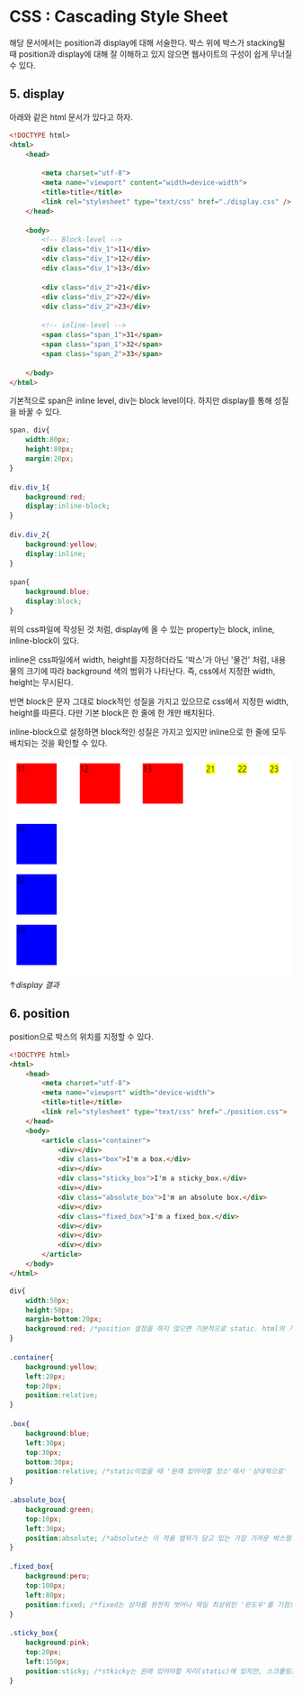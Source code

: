 # CSS : Cascading Style Sheet

해당 문서에서는 position과 display에 
대해 서술한다. 박스 위에 박스가 stacking될 때 position과 display에 대해 잘 이해하고 있지 않으면 웹사이트의 구성이 쉽게 무너질 수 있다.

## 5. display
아래와 같은 html 문서가 있다고 하자.

```html
<!DOCTYPE html>
<html>
    <head>
        
        <meta charset="utf-8">
        <meta name="viewport" content="width=device-width">
        <title>title</title>
        <link rel="stylesheet" type="text/css" href="./display.css" />
    </head>

    <body>
        <!-- Block-level -->
        <div class="div_1">11</div>
        <div class="div_1">12</div>
        <div class="div_1">13</div>

        <div class="div_2">21</div>
        <div class="div_2">22</div>
        <div class="div_2">23</div>

        <!-- inline-level -->
        <span class="span_1">31</span>
        <span class="span_1">32</span>
        <span class="span_2">33</span>
        
    </body>
</html>

```

기본적으로 span은 inline level, div는 block level이다. 하지만 display를 통해 성질을 바꿀 수 있다.

```css
span, div{
    width:80px;
    height:80px;
    margin:20px;
}

div.div_1{
    background:red;
    display:inline-block;
}

div.div_2{
    background:yellow;
    display:inline;
}

span{
    background:blue;
    display:block;
}

```  

위의 css파일에 작성된 것 처럼, display에 올 수 있는 property는 block, inline, inline-block이 있다.  

inline은 css파일에서 width, height를 지정하더라도 '박스'가 아닌 '물건' 처럼, 내용물의 크기에 따라 background 색의 범위가 나타난다.  즉, css에서 지정한 width, height는 무시된다.

반면 block은 문자 그대로 block적인 성질을 가지고 있으므로 css에서 지정한 width, height를 따른다. 다만 기본 block은 한 줄에 한 개만 배치된다.  

inline-block으로 설정하면 block적인 성질은 가지고 있지만 inline으로 한 줄에 모두 배치되는 것을 확인할 수 있다.  


![display 결과](./04-css-display.png)  
↑*display 결과*  



## 6. position

position으로 박스의 위치를 지정할 수 있다.


```html
<!DOCTYPE html>
<html>
    <head>
        <meta charset="utf-8">
        <meta name="viewport" width="device-width">
        <title>title</title>
        <link rel="stylesheet" type="text/css" href="./position.css">
    </head>
    <body>
        <article class="container">
            <div></div>
            <div class="box">I'm a box.</div>
            <div></div>
            <div class="sticky_box">I'm a sticky_box.</div>
            <div></div>
            <div class="absolute_box">I'm an absolute box.</div>
            <div></div>
            <div class="fixed_box">I'm a fixed_box.</div>
            <div></div>
            <div></div>
            <div></div>         
        </article>
    </body>
</html>
```


```css
div{
    width:50px;
    height:50px;
    margin-bottom:20px;
    background:red; /*position 설정을 하지 않으면 기본적으로 static. html의 가장 기본 배치 문법을 따른다.*/
}

.container{
    background:yellow;
    left:20px;
    top:20px;
    position:relative;
}

.box{
    background:blue;
    left:30px;
    top:30px;
    bottom:30px;
    position:relative; /*static이었을 때 '원래 있어야할 장소'에서 '상대적으로' 얼마나 위치를 시킬지.*/
}

.absolute_box{
    background:green;
    top:10px;
    left:30px;
    position:absolute; /*absolute는 이 적용 범위가 담고 있는 가장 가까운 박스형의 top-left를 기준으로 위치를 정한다.*/
}

.fixed_box{
    background:peru;
    top:100px;
    left:80px;
    position:fixed; /*fixed는 상자를 완전히 벗어나 제일 최상위인 '윈도우'를 기점으로 위치를 정한다.*/
}

.sticky_box{
    background:pink;
    top:20px;
    left:150px;
    position:sticky; /*stkicky는 원래 있어야할 자리(static)에 있지만, 스크롤링을 해도 그 자리에 그대로 있는다.*/
}
```